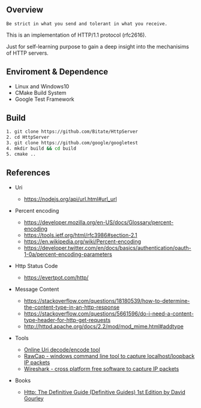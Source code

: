 ## Overview
` Be strict in what you send and tolerant in what you receive. `  

This is an implementation of HTTP/1.1 protocol (rfc2616). 
  
Just for self-learning purpose to gain a deep insight into the mechanisims of HTTP servers.


## Enviroment & Dependence
* Linux and Windows10
* CMake Build System
* Google Test Framework

## Build 
```bash
1. git clone https://github.com/Bitate/HttpServer
2. cd HttpServer
3. git clone https://github.com/google/googletest
4. mkdir build && cd build
5. cmake ..
```


## References
* Uri
  * https://nodejs.org/api/url.html#url_url
* Percent encoding
  * https://developer.mozilla.org/en-US/docs/Glossary/percent-encoding
  * https://tools.ietf.org/html/rfc3986#section-2.1
  * https://en.wikipedia.org/wiki/Percent-encoding
  * https://developer.twitter.com/en/docs/basics/authentication/oauth-1-0a/percent-encoding-parameters

* Http Status Code
  * https://evertpot.com/http/
* Message Content
  * https://stackoverflow.com/questions/18180539/how-to-determine-the-content-type-in-an-http-response
  * https://stackoverflow.com/questions/5661596/do-i-need-a-content-type-header-for-http-get-requests
  * http://httpd.apache.org/docs/2.2/mod/mod_mime.html#addtype
* Tools
  * [Online Uri decode/encode tool](https://meyerweb.com/eric/tools/dencoder/)
  * [RawCap - windows command line tool to capture localhost/loopback IP packets](https://www.netresec.com/?page=RawCap)
  * [Wireshark - cross platform free software to capture IP packets](https://www.wireshark.org/)
* Books
  * [Http: The Definitive Guide (Definitive Guides) 1st Edition by David Gourley](https://www.amazon.com/HTTP-Definitive-Guide-Guides/dp/1565925092/ref=sr_1_1?dchild=1&keywords=http&qid=1591779734&sr=8-1)